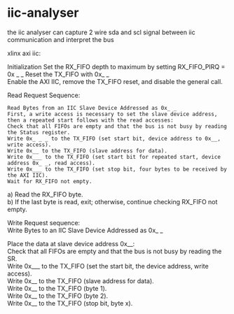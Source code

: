 # iic-analyser
the iic analyser can capture 2 wire sda and scl signal between iic communication and interpret the bus  

xlinx axi iic:  

Initialization
    Set the RX_FIFO depth to maximum by setting RX_FIFO_PIRQ = 0x _ _
    Reset the TX_FIFO with 0x_ _  
    Enable the AXI IIC, remove the TX_FIFO reset, and disable the general call.  
    
Read Request Sequence:    

    Read Bytes from an IIC Slave Device Addressed as 0x_ _    
    First, a write access is necessary to set the slave device address, then a repeated start follows with the read accesses:    
    Check that all FIFOs are empty and that the bus is not busy by reading the Status register.  
    Write 0x_ _ _ to the TX_FIFO (set start bit, device address to 0x__, write access).  
    Write 0x__ to the TX_FIFO (slave address for data).  
    Write 0x___ to the TX_FIFO (set start bit for repeated start, device address 0x_ _, read access).  
    Write 0x___ to the TX_FIFO (set stop bit, four bytes to be received by the AXI IIC).  
    Wait for RX_FIFO not empty.  
  
  
a) Read the RX_FIFO byte.  
b) If the last byte is read, exit; otherwise, continue checking RX_FIFO not empty.  
  
   
Write Request sequence:    
Write Bytes to an IIC Slave Device Addressed as 0x_ _  
  
Place the data at slave device address 0x__:  
    Check that all FIFOs are empty and that the bus is not busy by reading the SR.  
    Write 0x___ to the TX_FIFO (set the start bit, the device address, write access).  
    Write 0x__ to the TX_FIFO (slave address for data).  
    Write 0x__ to the TX_FIFO (byte 1).  
    Write 0x__ to the TX_FIFO (byte 2).  
    Write 0x__ to the TX_FIFO (stop bit, byte x).  





